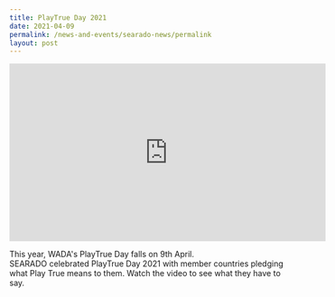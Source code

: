 ```yaml
---
title: PlayTrue Day 2021
date: 2021-04-09
permalink: /news-and-events/searado-news/permalink
layout: post
---
```

<iframe width="560" height="315" src="https://www.youtube.com/embed/ANOZ4HUCYV8" title="YouTube video player" frameborder="0" allow="accelerometer; autoplay; clipboard-write; encrypted-media; gyroscope; picture-in-picture" allowfullscreen></iframe>

This year, WADA's PlayTrue Day falls on 9th April. <br>SEARADO celebrated PlayTrue Day 2021 with member countries pledging what Play True means to them. 
Watch the video to see what they have to say. 